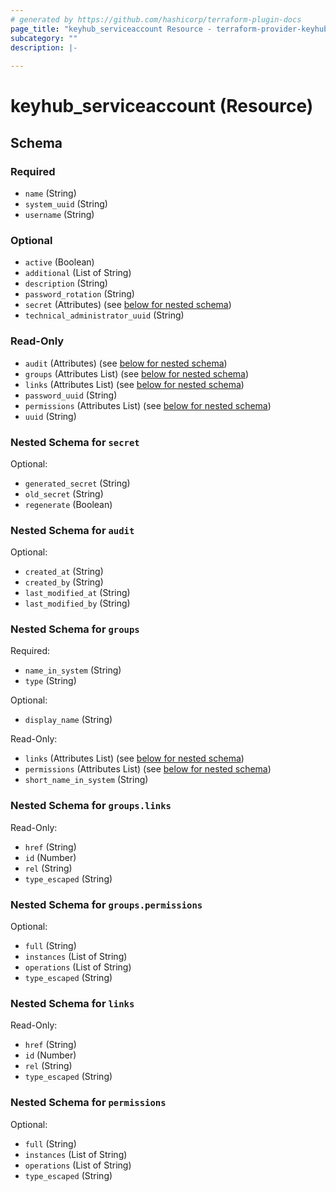 ```yaml
---
# generated by https://github.com/hashicorp/terraform-plugin-docs
page_title: "keyhub_serviceaccount Resource - terraform-provider-keyhub"
subcategory: ""
description: |-
  
---
```


# keyhub_serviceaccount (Resource)





<!-- schema generated by tfplugindocs -->
## Schema

### Required

- `name` (String)
- `system_uuid` (String)
- `username` (String)

### Optional

- `active` (Boolean)
- `additional` (List of String)
- `description` (String)
- `password_rotation` (String)
- `secret` (Attributes) (see [below for nested schema](#nestedatt--secret))
- `technical_administrator_uuid` (String)

### Read-Only

- `audit` (Attributes) (see [below for nested schema](#nestedatt--audit))
- `groups` (Attributes List) (see [below for nested schema](#nestedatt--groups))
- `links` (Attributes List) (see [below for nested schema](#nestedatt--links))
- `password_uuid` (String)
- `permissions` (Attributes List) (see [below for nested schema](#nestedatt--permissions))
- `uuid` (String)

<a id="nestedatt--secret"></a>
### Nested Schema for `secret`

Optional:

- `generated_secret` (String)
- `old_secret` (String)
- `regenerate` (Boolean)


<a id="nestedatt--audit"></a>
### Nested Schema for `audit`

Optional:

- `created_at` (String)
- `created_by` (String)
- `last_modified_at` (String)
- `last_modified_by` (String)


<a id="nestedatt--groups"></a>
### Nested Schema for `groups`

Required:

- `name_in_system` (String)
- `type` (String)

Optional:

- `display_name` (String)

Read-Only:

- `links` (Attributes List) (see [below for nested schema](#nestedatt--groups--links))
- `permissions` (Attributes List) (see [below for nested schema](#nestedatt--groups--permissions))
- `short_name_in_system` (String)

<a id="nestedatt--groups--links"></a>
### Nested Schema for `groups.links`

Read-Only:

- `href` (String)
- `id` (Number)
- `rel` (String)
- `type_escaped` (String)


<a id="nestedatt--groups--permissions"></a>
### Nested Schema for `groups.permissions`

Optional:

- `full` (String)
- `instances` (List of String)
- `operations` (List of String)
- `type_escaped` (String)



<a id="nestedatt--links"></a>
### Nested Schema for `links`

Read-Only:

- `href` (String)
- `id` (Number)
- `rel` (String)
- `type_escaped` (String)


<a id="nestedatt--permissions"></a>
### Nested Schema for `permissions`

Optional:

- `full` (String)
- `instances` (List of String)
- `operations` (List of String)
- `type_escaped` (String)
